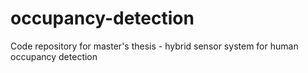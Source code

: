 # occupancy-detection
Code repository for master's thesis - hybrid sensor system for human occupancy detection
